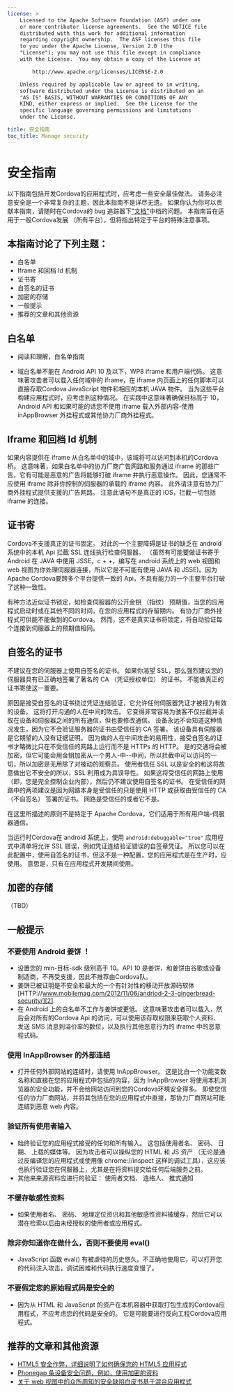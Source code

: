 ```yaml
---
license: >
    Licensed to the Apache Software Foundation (ASF) under one
    or more contributor license agreements.  See the NOTICE file
    distributed with this work for additional information
    regarding copyright ownership.  The ASF licenses this file
    to you under the Apache License, Version 2.0 (the
    "License"); you may not use this file except in compliance
    with the License.  You may obtain a copy of the License at

        http://www.apache.org/licenses/LICENSE-2.0

    Unless required by applicable law or agreed to in writing,
    software distributed under the License is distributed on an
    "AS IS" BASIS, WITHOUT WARRANTIES OR CONDITIONS OF ANY
    KIND, either express or implied.  See the License for the
    specific language governing permissions and limitations
    under the License.

title: 安全指南
toc_title: Manage security
---
```


# 安全指南

以下指南包括开发Cordova的应用程式时，应考虑一些安全最佳做法。 请务必注意安全是一个非常复杂的主题，因此本指南不是详尽无遗。 如果你认为你可以贡献本指南，请随时在Cordova的 bug 追踪器下["文档"][1]中档的问题。 本指南旨在适用于一般Cordova发展 （所有平台），但将指出特定于平台的特殊注意事项。

 [1]: https://issues.apache.org/jira/browse/CB/component/12316407

## 本指南讨论了下列主题：

*   白名单
*   Iframe 和回档 Id 机制
*   证书寄
*   自签名的证书
*   加密的存储
*   一般提示
*   推荐的文章和其他资源

## 白名单

*   阅读和理解，白名单指南

*   域白名单不能在 Android API 10 及以下，WP8 iframe 和用户端代码。 这意味著攻击者可以载入任何域中的 iframe，在 iframe 内页面上的任何脚本可以直接存取Cordova JavaScript 物件和相应的本机 JAVA 物件。 当为这些平台构建应用程式时，应考虑到这种情况。 在实践中这意味著确保目标高于 10，Android API 和如果可能的话您不使用 iframe 载入外部内容-使用 inAppBrowser 外挂程式或其他协力厂商外挂程式。

## Iframe 和回档 Id 机制

如果内容提供在 iframe 从白名单中的域中，该域将可以访问到本机的Cordova桥。 这意味著，如果白名单中的协力厂商广告网路和服务通过 iframe 的那些广告，它有可能是恶意的广告将能够打破 iframe 并执行恶意操作。 因此，您通常不应使用 iframe 除非你控制的伺服器的承载的 iframe 内容。 此外请注意有协力厂商外挂程式提供支援的广告网路。 注意此语句不是真正的 iOS，拦截一切包括 iframe 的连接。

## 证书寄

Cordova不支援真正的证书固定。 对此的一个主要障碍是证书的缺乏在 android 系统中的本机 Api 拦截 SSL 连线执行检查伺服器。 （虽然有可能要做证书寄于 Android 在 JAVA 中使用 JSSE，c + +，编写在 android 系统上的 web 视图和 web 视图为你处理伺服器连接，所以它是不可能有使用 JAVA 和 JSSE)。因为 Apache Cordova要跨多个平台提供一致的 Api，不具有能力的一个主要平台打破了这种一致性。

有种方法近似证书锁定，如检查伺服器的公开金钥 （指纹） 预期值，当您的应用程式启动时或在其他不同的时间，在您的应用程式的存留期内。 有协力厂商外挂程式可供能不能做到的Cordova。 然而，这不是真实证书将锁定，将自动验证每个连接到伺服器上的预期值相同。

## 自签名的证书

不建议在您的伺服器上使用自签名的证书。 如果你渴望 SSL，那么强烈建议您的伺服器具有已正确地签署了著名的 CA （凭证授权单位） 的证书。 不能做真正的证书寄使这一重要。

原因是接受自签名的证书绕过凭证连结验证，它允许任何伺服器凭证才被视为有效的设备。 这将打开沟通的人在中间的攻击。 它变得非常容易为骇客不仅拦截并读取在设备和伺服器之间的所有通信，但也要修改通信。 设备永远不会知道这种情况发生，因为它不会验证服务器的证书由受信任的 CA 签署。 该设备具有伺服器是它期望的人没有证据证明。 因为做的人在中间攻击的易用性，接受自签名的证书才略微比只在不受信任的网路上运行而不是 HTTPs 的 HTTP。 是的交通将会被加密，但它可能会用金钥加密从一个男人-中--中间，所以拦截中可以访问的一切，所以加密是无用除了对被动的观察员。 使用者信任 SSL 以是安全的和这将故意做出它不安全的所以，SSL 利用成为具误导性。 如果这将受信任的网路上使用 （即，您是完全控制企业内部），然后仍不建议使用自签名的证书。 在受信任的网路中的两项建议是因为网路本身是受信任的只是使用 HTTP 或获取由受信任的 CA （不自签名） 签署的证书。 网路是受信任的或者它不是。

在这里所描述的原则不是特定于 Apache Cordova，它们适用于所有用户端-伺服器通信。

当运行时Cordova在 android 系统上，使用 `android:debuggable="true"` 应用程式中清单将允许 SSL 错误，例如凭证连结验证错误的自签章凭证。 所以您可以在此配置中，使用自签名的证书，但这不是一种配置，您的应用程式是在生产时，应使用。 意思是，只有在应用程式开发期间使用。

## 加密的存储

（TBD）

## 一般提示

### 不要使用 Android 姜饼 ！

*   设置您的 min-目标-sdk 级别高于 10。API 10 是姜饼，和姜饼由谷歌或设备制造商，不再受支援，因此不推荐由Cordova队。 
*   姜饼已被证明是不安全和最大的一个有针对性的移动开放源码软体[HTTP://www.mobilemag.com/2012/11/06/andriod-2-3-gingerbread-security/][2]. 
*   在 Android 上的白名单不工作与姜饼或更低。 这意味著攻击者可以载入，然后会对所有的Cordova Api 的访问，可以使用该存取权限来窃取个人资料、 发送 SMS 消息到溢价率的数位，以及执行其他恶意行为的 iframe 中的恶意程式码。 

 [2]: http://bgr.com/2012/11/06/android-security-gingerbread-malware/

### 使用 InAppBrowser 的外部连结

*   打开任何外部网站的连结时，请使用 InAppBrowser。 这是比白一个功能变数名称和直接在您的应用程式中包括的内容，因为 InAppBrowser 将使用本机浏览器的安全功能，并不会给网站访问到您的Cordova环境安全得多。 即使您信任的协力厂商网站，并将其包括在您的应用程式中直接，那协力厂商网站可能连结到恶意 web 内容。 

### 验证所有使用者输入

*   始终验证您的应用程式接受的任何和所有输入。 这包括使用者名、 密码、 日期、 上载的媒体等。 因为攻击者可以操纵您的 HTML 和 JS 资产 （无论是通过反编译您的应用程式或使用像 chrome://inspect 这样的调试工具），这应该也执行验证您在伺服器上，尤其是在将资料提交给任何后端服务之前。 
*   其他来来源资料应进行的验证： 使用者文档、 连络人、 推式通知

### 不缓存敏感性资料

*   如果使用者名、 密码、 地理定位资讯和其他敏感性资料被缓存，然后它可以潜在检索以后由未经授权的使用者或应用程式。

### 除非你知道你在做什么，否则不要使用 eval()

*   JavaScript 函数 eval() 有被虐待的历史悠久。不正确地使用它，可以打开您的代码注入攻击，调试困难和代码执行速度变慢了。 

### 不要假定您的原始程式码是安全的

*   因为从 HTML 和 JavaScript 的资产在本机容器中获取打包生成的Cordova应用程式，不应考虑您的代码是安全的。 它是可能要进行反向工程Cordova应用程式。 

## 推荐的文章和其他资源

*   [HTML5 安全作弊，详细说明了如何确保您的 HTML5 应用程式][3]
*   [Phonegap 条设备安全问题，例如，使用加密的资料][4]
*   [关于 web 视图中的众所周知的安全缺陷白皮书基于混合应用程式][5]

 [3]: https://www.owasp.org/index.php/HTML5_Security_Cheat_Sheet
 [4]: https://github.com/phonegap/phonegap/wiki/Platform-Security
 [5]: http://www.cis.syr.edu/~wedu/Research/paper/webview_acsac2011.pdf